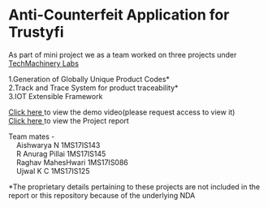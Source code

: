 # <b> Anti-Counterfeit Application for Trustyfi </b>

As part of mini project we as a team worked on three projects under <a href = "http://www.trustyfi.com/"> TechMachinery Labs</a> 

1.Generation of Globally Unique Product Codes* <br>
2.Track and Trace System for product traceability* <br>
3.IOT Extensible Framework 

<a href = "https://drive.google.com/file/d/1d1vF5-VbsqfMcwwst7s9zI7l6zMAc4Wi/view?usp=drivesdk"> Click here </a>  to view the demo video(please request access to view it) <br>
<a href = "https://drive.google.com/file/d/1FsARV8eVoW2rVD-QBwO58q_-rhF1Pxmp/view?usp=sharing"> Click here </a>  to view the Project report

Team mates - <br>
&nbsp;&nbsp;&nbsp;  Aishwarya N       1MS17IS143 <br>
&nbsp;&nbsp;&nbsp;  R Anurag Pillai   1MS17IS145 <br>
&nbsp;&nbsp;&nbsp;  Raghav MahesHwari 1MS17IS086 <br>
&nbsp;&nbsp;&nbsp;  Ujwal K C         1MS17IS125 <br>
  
*The proprietary details pertaining to these projects are not included in the report or this repository because of the underlying NDA


